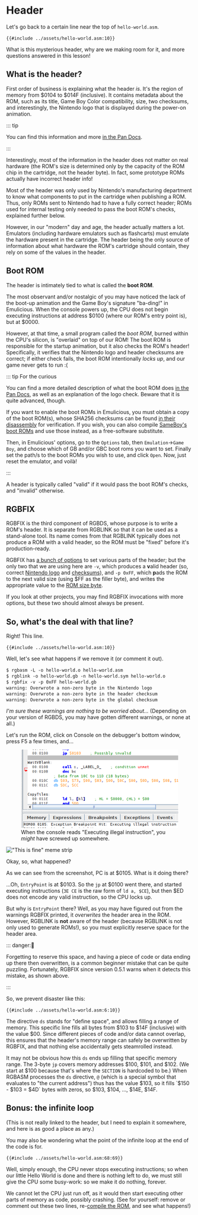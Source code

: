 # Header

Let's go back to a certain line near the top of `hello-world.asm`.

```rgbasm,linenos,start=7
{{#include ../assets/hello-world.asm:10}}
```

What is this mysterious header, why are we making room for it, and more questions answered in this lesson!

## What is the header?

First order of business is explaining what the header *is*.
It's the region of memory from $0104 to $014F (inclusive).
It contains metadata about the ROM, such as its title, Game Boy Color compatibility, size,
two checksums, and interestingly, the Nintendo logo that is displayed during the power-on animation.

::: tip

You can find this information and more [in the Pan Docs](https://gbdev.io/pandocs/The_Cartridge_Header).

:::

Interestingly, most of the information in the header does not matter on real hardware (the ROM's size is determined only by the capacity of the ROM chip in the cartridge, not the header byte).
In fact, some prototype ROMs actually have incorrect header info!

Most of the header was only used by Nintendo's manufacturing department to know what components to put in the cartridge when publishing a ROM.
Thus, only ROMs sent to Nintendo had to have a fully correct header; ROMs used for internal testing only needed to pass the boot ROM's checks, explained further below.

However, in our "modern" day and age, the header actually matters a lot.
Emulators (including hardware emulators such as flashcarts) must emulate the hardware present in the cartridge.
The header being the only source of information about what hardware the ROM's cartridge should contain, they rely on some of the values in the header.

## Boot ROM

The header is intimately tied to what is called the **boot ROM**.

The most observant and/or nostalgic of you may have noticed the lack of the boot-up animation and the Game Boy's signature "ba-ding!" in Emulicious.
When the console powers up, the CPU does not begin executing instructions at address $0100 (where our ROM's entry point is), but at $0000.

However, at that time, a small program called the *boot ROM*, burned within the CPU's silicon, is "overlaid" on top of our ROM!
The boot ROM is responsible for the startup animation, but it also checks the ROM's header!
Specifically, it verifies that the Nintendo logo and header checksums are correct; if either check fails, the boot ROM intentionally *locks up*, and our game never gets to run :(

::: tip For the curious

You can find a more detailed description of what the boot ROM does [in the Pan Docs](https://gbdev.io/pandocs/Power_Up_Sequence), as well as an explanation of the logo check.
Beware that it is quite advanced, though.

If you want to enable the boot ROMs in Emulicious, you must obtain a copy of the boot ROM(s), whose SHA256 checksums can be found [in their disassembly](https://github.com/ISSOtm/gb-bootroms/blob/master/sha256sums.txt) for verification.
If you wish, you can also compile [SameBoy's boot ROMs](https://github.com/LIJI32/SameBoy#compilation) and use those instead, as a free-software substitute.

Then, in Emulicious' options, go to the `Options` tab, then `Emulation`->`Game Boy`, and choose which of GB and/or GBC boot roms you want to set. Finally set the path/s to the boot ROMs you wish to use, and click `Open`.
Now, just reset the emulator, and voilà!

:::

A header is typically called "valid" if it would pass the boot ROM's checks, and "invalid" otherwise.

## RGBFIX

RGBFIX is the third component of RGBDS, whose purpose is to write a ROM's header.
It is separate from RGBLINK so that it can be used as a stand-alone tool.
Its name comes from that RGBLINK typically does not produce a ROM with a valid header, so the ROM must be "fixed" before it's production-ready.

RGBFIX has [a bunch of options](https://rgbds.gbdev.io/docs/rgbfix.1) to set various parts of the header; but the only two that we are using here are `-v`, which produces a **v**alid header (so, correct [Nintendo logo](https://gbdev.io/pandocs/The_Cartridge_Header.html#0104-0133---nintendo-logo) and [checksums](https://gbdev.io/pandocs/The_Cartridge_Header.html#014d---header-checksum)), and <code>-p&nbsp;0xFF</code>, which **p**ads the ROM to the next valid size (using $FF as the filler byte), and writes the appropriate value to the [ROM size byte](https://gbdev.io/pandocs/The_Cartridge_Header.html#0148---rom-size).

If you look at other projects, you may find RGBFIX invocations with more options, but these two should almost always be present.

## So, what's the deal with that line?

Right!
This line.

```rgbasm,linenos,start=7
{{#include ../assets/hello-world.asm:10}}
```

Well, let's see what happens if we remove it (or comment it out).

```console
$ rgbasm -L -o hello-world.o hello-world.asm
$ rgblink -o hello-world.gb -n hello-world.sym hello-world.o
$ rgbfix -v -p 0xFF hello-world.gb
warning: Overwrote a non-zero byte in the Nintendo logo
warning: Overwrote a non-zero byte in the header checksum
warning: Overwrote a non-zero byte in the global checksum
```

*I'm sure these warnings are nothing to be worried about...*
(Depending on your version of RGBDS, you may have gotten different warnings, or none at all.)

Let's run the ROM, click on Console on the debugger's bottom window, press F5 a few times, and...

<figure>
  <img src="../assets/img/invalid_opcode.png" alt="Screenshot of Emulicious' debugger, PC won't advance past $0105">
  <figcaption>
    When the console reads "Executing illegal instruction", you <em>might</em> have screwed up somewhere.
  </figcaption>
</figure>

!["This is fine" meme strip](../assets/img/fine.png)

Okay, so, what happened?

As we can see from the screenshot, PC is at $0105.
What is it doing there?

...Oh, `EntryPoint` is at $0103.
So the `jp` at $0100 went there, and started executing instructions (`3E CE` is the raw form of `ld a, $CE`), but then $ED does not encode any valid instruction, so the CPU locks up.

But why is `EntryPoint` there?
Well, as you may have figured out from the warnings RGBFIX printed, it *overwrites* the header area in the ROM.
However, RGBLINK is **not** aware of the header (because RGBLINK is not only used to generate ROMs!), so you must explicitly reserve space for the header area.

::: danger:🥴

Forgetting to reserve this space, and having a piece of code or data ending up there then overwritten, is a common beginner mistake that can be quite puzzling.
Fortunately, RGBFIX since version 0.5.1 warns when it detects this mistake, as shown above.

:::

So, we prevent disaster like this:

```rgbasm,linenos,start=3
{{#include ../assets/hello-world.asm:6:10}}
```

The directive `ds` stands for "define space", and allows filling a range of memory.
This specific line fills all bytes from $103 to $14F (inclusive) with the value $00.
Since different pieces of code and/or data cannot overlap, this ensures that the header's memory range can safely be overwritten by RGBFIX, and that nothing else accidentally gets steamrolled instead.

It may not be obvious how this `ds` ends up filling that specific memory range.
The 3-byte `jp` covers memory addresses $100, $101, and $102.
(We start at $100 because that's where the `SECTION` is hardcoded to be.)
When RGBASM processes the `ds` directive, `@` (which is a special symbol that evaluates to "the current address") thus has the value $103, so it fills `$150 - $103 = $4D` bytes with zeros, so $103, $104, ..., $14E, $14F.

## Bonus: the infinite loop

(This is not really linked to the header, but I need to explain it somewhere, and here is as good a place as any.)

You may also be wondering what the point of the infinite loop at the end of the code is for.

```rgbasm
{{#include ../assets/hello-world.asm:68:69}}
```

Well, simply enough, the CPU never stops executing instructions; so when our little Hello World is done and there is nothing left to do, we must still give the CPU some busy-work: so we make it do nothing, forever.

We cannot let the CPU just run off, as it would then start executing other parts of memory as code, possibly crashing.
(See for yourself: remove or comment out these two lines, re-[compile the ROM](hello_world.md), and see what happens!)
